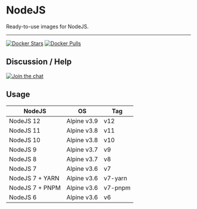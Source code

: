 # NodeJS

Ready-to-use images for NodeJS.

-----

[![Docker Stars](https://img.shields.io/docker/stars/dockette/nodejs.svg?style=flat)](https://hub.docker.com/r/dockette/nodejs/)
[![Docker Pulls](https://img.shields.io/docker/pulls/dockette/nodejs.svg?style=flat)](https://hub.docker.com/r/dockette/nodejs/)

## Discussion / Help

[![Join the chat](https://img.shields.io/gitter/room/dockette/dockette.svg?style=flat-square)](https://gitter.im/dockette/dockette?utm_source=badge&utm_medium=badge&utm_campaign=pr-badge&utm_content=badge)

## Usage

| NodeJS          | OS          | Tag           |
|-----------------|-------------|---------------|
| NodeJS 12       | Alpine v3.9 | v12           |
| NodeJS 11       | Alpine v3.8 | v11           |
| NodeJS 10       | Alpine v3.8 | v10           |
| NodeJS 9        | Alpine v3.7 | v9            |
| NodeJS 8        | Alpine v3.7 | v8            |
| NodeJS 7        | Alpine v3.6 | v7            |
| NodeJS 7 + YARN | Alpine v3.6 | v7-yarn       |
| NodeJS 7 + PNPM | Alpine v3.6 | v7-pnpm       |
| NodeJS 6        | Alpine v3.6 | v6            |
